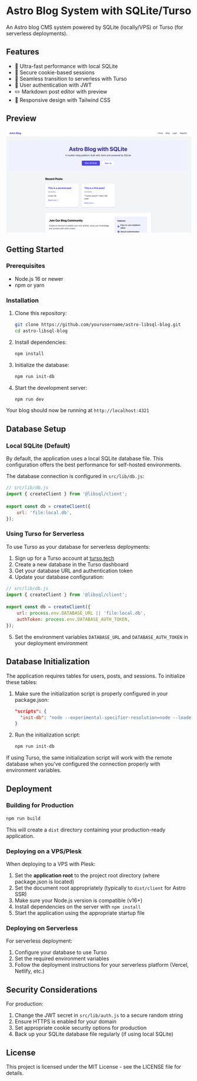 # Astro Blog System with SQLite/Turso

An Astro blog CMS system powered by SQLite (locally/VPS) or Turso (for serverless deployments).

## Features

-   🚀 Ultra-fast performance with local SQLite
-   🔐 Secure cookie-based sessions
-   🔄 Seamless transition to serverless with Turso
-   👤 User authentication with JWT
-   ✏️ Markdown post editor with preview
-   📱 Responsive design with Tailwind CSS

## Preview

<img src="preview.png" />

## Getting Started

### Prerequisites

-   Node.js 16 or newer
-   npm or yarn

### Installation

1. Clone this repository:

    ```bash
    git clone https://github.com/yourusername/astro-libsql-blog.git
    cd astro-libsql-blog
    ```

2. Install dependencies:

    ```bash
    npm install
    ```

3. Initialize the database:

    ```bash
    npm run init-db
    ```

4. Start the development server:
    ```bash
    npm run dev
    ```

Your blog should now be running at `http://localhost:4321`

## Database Setup

### Local SQLite (Default)

By default, the application uses a local SQLite database file. This configuration offers the best performance for self-hosted environments.

The database connection is configured in `src/lib/db.js`:

```javascript
// src/lib/db.js
import { createClient } from '@libsql/client';

export const db = createClient({
    url: 'file:local.db',
});
```

### Using Turso for Serverless

To use Turso as your database for serverless deployments:

1. Sign up for a Turso account at [turso.tech](https://turso.tech)
2. Create a new database in the Turso dashboard
3. Get your database URL and authentication token
4. Update your database configuration:

```javascript
// src/lib/db.js
import { createClient } from '@libsql/client';

export const db = createClient({
    url: process.env.DATABASE_URL || 'file:local.db',
    authToken: process.env.DATABASE_AUTH_TOKEN,
});
```

5. Set the environment variables `DATABASE_URL` and `DATABASE_AUTH_TOKEN` in your deployment environment

## Database Initialization

The application requires tables for users, posts, and sessions. To initialize these tables:

1. Make sure the initialization script is properly configured in your package.json:

    ```json
    "scripts": {
      "init-db": "node --experimental-specifier-resolution=node --loader ts-node/esm src/scripts/init-db.js"
    }
    ```

2. Run the initialization script:
    ```bash
    npm run init-db
    ```

If using Turso, the same initialization script will work with the remote database when you've configured the connection properly with environment variables.

## Deployment

### Building for Production

```bash
npm run build
```

This will create a `dist` directory containing your production-ready application.

### Deploying on a VPS/Plesk

When deploying to a VPS with Plesk:

1. Set the **application root** to the project root directory (where package.json is located)
2. Set the document root appropriately (typically to `dist/client` for Astro SSR)
3. Make sure your Node.js version is compatible (v16+)
4. Install dependencies on the server with `npm install`
5. Start the application using the appropriate startup file

### Deploying on Serverless

For serverless deployment:

1. Configure your database to use Turso
2. Set the required environment variables
3. Follow the deployment instructions for your serverless platform (Vercel, Netlify, etc.)

## Security Considerations

For production:

1. Change the JWT secret in `src/lib/auth.js` to a secure random string
2. Ensure HTTPS is enabled for your domain
3. Set appropriate cookie security options for production
4. Back up your SQLite database file regularly (if using local SQLite)

## License

This project is licensed under the MIT License - see the LICENSE file for details.
